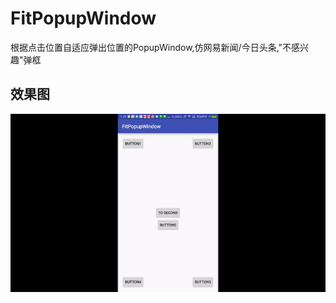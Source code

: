 # FitPopupWindow
根据点击位置自适应弹出位置的PopupWindow,仿网易新闻/今日头条,"不感兴趣"弹框

## 效果图
![PopupWindow](/popupwindow.gif)
